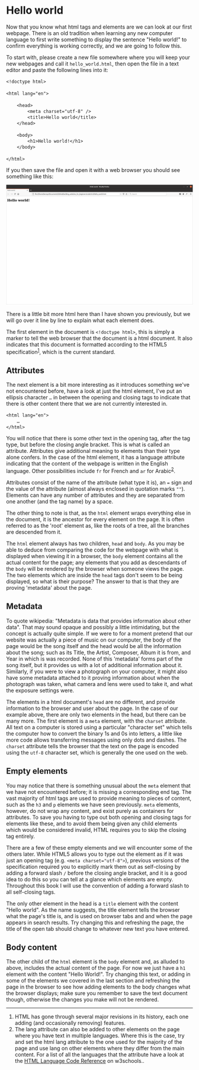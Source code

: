 # Hello world
Now that you know what html tags and elements are we can look at our first webpage. There is an old tradition when learning any new computer language to first write something to display the sentence "Hello world!" to confirm everything is working correctly, and we are going to follow this.

To start with, please create a new file somewhere where you will keep your new webpages and call it `hello_world.html`, then open the file in a text editor and paste the following lines into it:
```
<!doctype html>

<html lang="en">

    <head>
        <meta charset="utf-8" />
        <title>Hello world</title>
    </head>

    <body>
        <h1>Hello world!</h1>
    </body>

</html>
```
If you then save the file and open it with a web browser you should see something like this:

![hello_world.html rendered in Firefox](./images/s1c3/01.png)

There is a little bit more html here than I have shown you previously, but we will go over it line by line to explain what each element does.

The first element in the document is `<!doctype html>`, this is simply a marker to tell the web browser that the document is a html document. It also indicates that this document is formatted according to the HTML5 specification<sup id="a1">[1](#f1)</sup>, which is the current standard.

## Attributes

The next element is a bit more interesting as it introduces something we've not encountered before, have a look at just the html element, I've put an ellipsis character `…` in between the opening and closing tags to indicate that there is other content there that we are not currently interested in.
```
<html lang="en">
    …
</html>
```
You will notice that there is some other text in the opening tag, after the tag type, but before the closing angle bracket. This is what is called an attribute. Attributes give additional meaning to elements than their type alone confers. In the case of the html element, it has a language attribute indicating that the content of the webpage is written in the English language. Other possibilities include `fr` for French and `ar` for Arabic<sup id="a2">[2](#f2)</sup>.

Attributes consist of the name of the attribute (what type it is), an `=` sign and the value of the attribute (almost always enclosed in quotation marks `""`). Elements can have any number of attributes and they are separated from one another (and the tag name) by a space.

The other thing to note is that, as the `html` element wraps everything else in the document, it is the ancestor for every element on the page. It is often referred to as the 'root' element as, like the roots of a tree, all the branches are descended from it.

The `html` element always has two children, `head` and `body`. As you may be able to deduce from comparing the code for the webpage with what is displayed when viewing it in a browser, the `body` element contains all the actual content for the page; any elements that you add as descendants of the `body` will be rendered by the browser when someone views the page. The two elements which are inside the `head` tags don't seem to be being displayed, so what is their purpose? The answer to that is that they are proving 'metadata' about the page.

## Metadata

To quote wikipedia: "Metadata is data that provides information about other data". That may sound opaque and possibly a little intimidating, but the concept is actually quite simple. If we were to for a moment pretend that our website was actually a piece of music on our computer, the body of the page would be the song itself and the head would be all the information about the song; such as its Title, the Artist, Composer, Album it is from, and Year in which is was recorded. None of this 'metadata' forms part of the song itself, but it provides us with a lot of additional information about it. Similarly, if you were to view a photograph on your computer, it might also have some metadata attached to it proving information about when the photograph was taken, what camera and lens were used to take it, and what the exposure settings were.

The elements in a html document's `head` are no different, and provide information to the browser and user about the page. In the case of our example above, there are only two elements in the head, but there can be many more. The first element is a `meta` element, with the `charset` attribute. All text on a computer is stored using a particular "character set" which tells the computer how to convert the binary 1s and 0s into letters, a little like more code allows transferring messages using only dots and dashes. The `charset` attribute tells the browser that the text on the page is encoded using the `utf-8` character set, which is generally the one used on the web.

## Empty elements

You may notice that there is something unusual about the `meta` element that we have not encountered before; it is missing a corresponding end tag. The vast majority of html tags are used to provide meaning to pieces of content, such as the `h3` and `p` elements we have seen previously. `meta` elements, however, do not wrap any content, and exist purely as containers for attributes. To save you having to type out both opening and closing tags for elements like these, and to avoid them being given any child elements which would be considered invalid, HTML requires you to skip the closing tag entirely.

There are a few of these empty elements and we will encounter some of the others later. While HTML5 allows you to type out the element as if it was just an opening tag (e.g. `<meta charset="utf-8">`), previous versions of the specification required you to explicitly mark them out as self-closing by adding a forward slash `/` before the closing angle bracket, and it is a good idea to do this so you can tell at a glance which elements are empty. Throughout this book I will use the convention of adding a forward slash to all self-closing tags.

The only other element in the head is a `title` element with the content "Hello world". As the name suggests, the title element tells the browser what the page's title is, and is used on browser tabs and and when the page appears in search results. Try changing this and refreshing the page, the title of the open tab should change to whatever new text you have entered.

## Body content

The other child of the `html` element is the `body` element and, as alluded to above, includes the actual content of the page. For now we just have a `h1` element with the content "Hello World!". Try changing this text, or adding in some of the elements we covered in the last section and refreshing the page in the browser to see how adding elements to the body changes what the browser displays; make sure you remember to save the text document though, otherwise the changes you make will not be rendered. 

---

<ol class="footnotes">
<li id="f1">HTML has gone through several major revisions in its history, each one adding (and occasionally removing) features.</li>
<li id="f2">The lang attribute can also be added to other elements on the page where you have text in multiple languages. Where this is the case, try and set the html lang attribute to the one used for the majority of the page and use lang on other elements where they differ from the main content. For a list of all the languages that the attribute have a look at the <a href="https://www.w3schools.com/tags/ref_language_codes.asp">HTML Language Code Reference</a> on w3schools..</li>
</ol>
